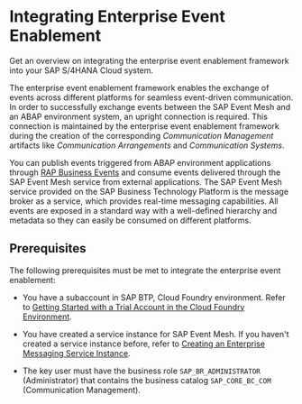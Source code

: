 <!-- loio82e97d5329044732af1efd996bfdc2ab -->

# Integrating Enterprise Event Enablement

Get an overview on integrating the enterprise event enablement framework into your SAP S/4HANA Cloud system.



The enterprise event enablement framework enables the exchange of events across different platforms for seamless event-driven communication. In order to successfully exchange events between the SAP Event Mesh and an ABAP environment system, an upright connection is required. This connection is maintained by the enterprise event enablement framework during the creation of the corresponding *Communication Management* artifacts like *Communication Arrangements* and *Communication Systems*.



You can publish events triggered from ABAP environment applications through [RAP Business Events](https://help.sap.com/docs/BTP/923180ddb98240829d935862025004d6/0b925bc556d4491aad395b21ec2566ff.html) and consume events delivered through the SAP Event Mesh service from external applications. The SAP Event Mesh service provided on the SAP Business Technology Platform is the message broker as a service, which provides real-time messaging capabilities. All events are exposed in a standard way with a well-defined hierarchy and metadata so they can easily be consumed on different platforms.



## Prerequisites

The following prerequisites must be met to integrate the enterprise event enablement:

-   You have a subaccount in SAP BTP, Cloud Foundry environment. Refer to [Getting Started with a Trial Account in the Cloud Foundry Environment](https://help.sap.com/docs/BTP/65de2977205c403bbc107264b8eccf4b/e50ab7b423f04a8db301d7678946626e.html).

-   You have created a service instance for SAP Event Mesh. If you haven't created a service instance before, refer to [Creating an Enterprise Messaging Service Instance](https://help.sap.com/viewer/bf82e6b26456494cbdd197057c09979f/Cloud/en-US/d0483a9e38434f23a4579d6fcc72654b.html).

-   The key user must have the business role `SAP_BR_ADMINISTRATOR` \(Administrator\) that contains the business catalog `SAP_CORE_BC_COM` \(Communication Management\).


